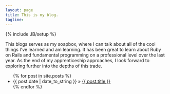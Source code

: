 ```yaml
---
layout: page
title: This is my blog.
tagline:
---
```

{% include JB/setup %}

This blogs serves as my soapbox, where I can talk about all of the cool things I've learned and am learning. It has been great to learn about Ruby on Rails and fundamental programming on a professional level over the last year. As the end of my apprenticeship approaches, I look forward to exploring further into the depths of this trade. 

<ul class="posts">
  {% for post in site.posts %}
    <li><span>{{ post.date | date_to_string }}</span> &raquo; <a href="{{ BASE_PATH }}{{ post.url }}">{{ post.title }}</a></li>
  {% endfor %}
</ul>


